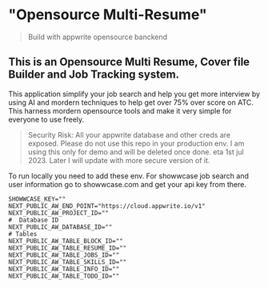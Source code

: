 # "Opensource Multi-Resume"
> Build with appwrite opensource banckend
## This is an Opensource Multi Resume, Cover file Builder and Job Tracking system.

This application simplify your job search and help you get more interview by using AI and mordern techniques to help get over 75% over score on ATC. This harness mordern opensource tools and make it very simple for everyone to use freely.

> Security Risk: All your appwrite database and other creds are exposed. Please do not use this repo in your production env. I am using this only for demo and will be deleted once done. eta 1st jul 2023. Later I will update with more secure version of it.

To run locally you need to add these env.
For showwcase job search and user information go to showwcase.com and get your api key from there.

```
SHOWWCASE_KEY=""
NEXT_PUBLIC_AW_END_POINT="https://cloud.appwrite.io/v1"
NEXT_PUBLIC_AW_PROJECT_ID=""
#  Database ID
NEXT_PUBLIC_AW_DATABASE_ID=""
# Tables
NEXT_PUBLIC_AW_TABLE_BLOCK_ID=""
NEXT_PUBLIC_AW_TABLE_RESUME_ID=""
NEXT_PUBLIC_AW_TABLE_JOBS_ID=""
NEXT_PUBLIC_AW_TABLE_SKILLS_ID=""
NEXT_PUBLIC_AW_TABLE_INFO_ID=""
NEXT_PUBLIC_AW_TABLE_TODO_ID=""
```